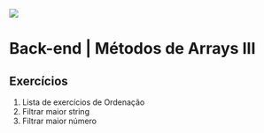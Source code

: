![](https://i.imgur.com/xG74tOh.png)

# Back-end | Métodos de Arrays III

## Exercícios

1. Lista de exercícios de Ordenação
2. Filtrar maior string
3. Filtrar maior número
